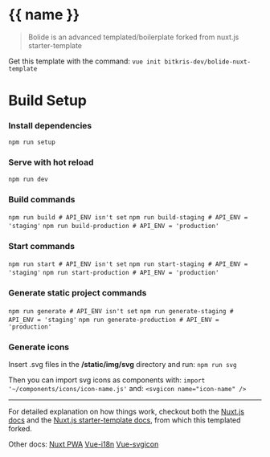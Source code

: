 # {{ name }}

> Bolide is an advanced templated/boilerplate forked from nuxt.js starter-template

Get this template with the command:
`vue init bitkris-dev/bolide-nuxt-template`

# Build Setup

### Install dependencies
`npm run setup`

### Serve with hot reload
`npm run dev`

### Build commands
`npm run build # API_ENV isn't set`
`npm run build-staging # API_ENV = 'staging'`
`npm run build-production # API_ENV = 'production'`

### Start commands
`npm run start # API_ENV isn't set`
`npm run start-staging # API_ENV = 'staging'`
`npm run start-production # API_ENV = 'production'`

### Generate static project commands
`npm run generate # API_ENV isn't set`
`npm run generate-staging # API_ENV = 'staging'`
`npm run generate-production # API_ENV = 'production'`

### Generate icons
Insert .svg files in the **/static/img/svg** directory and run:
`npm run svg`

Then you can import svg icons as components with:
`import '~/components/icons/icon-name.js'`
and:
`<svgicon name="icon-name" />`

-----------------------------------------

For detailed explanation on how things work, checkout both the [Nuxt.js docs](https://github.com/nuxt/nuxt.js) and the [Nuxt.js starter-template docs](https://github.com/nuxt-community/starter-template), from which this templated forked.

Other docs:
[Nuxt PWA](https://pwa.nuxtjs.org/)
[Vue-i18n](https://kazupon.github.io/vue-i18n/en/)
[Vue-svgicon](https://mmf-fe.github.io/vue-svgicon/)